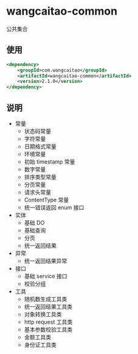# wangcaitao-common

公共集合

## 使用

```xml
<dependency>
    <groupId>com.wangcaitao</groupId>
    <artifactId>wangcaitao-common</artifactId>
    <version>2.1.0</version>
</dependency>
```

## 说明

* 常量
  * 状态码常量
  * 字符常量
  * 日期格式常量
  * 环境常量
  * 初始 timestamp 常量
  * 数字常量
  * 排序类型常量
  * 分页常量
  * 请求头常量
  * ContentType 常量
  * 统一错误返回 enum 接口
* 实体
  * 基础 DO
  * 基础查询
  * 分页
  * 统一返回结果
* 异常
  * 统一返回结果异常
* 接口
  * 基础 service 接口
  * 校验分组
* 工具
  * 随机数生成工具类
  * 统一返回结果工具类
  * 对象转换工具类
  * http request 工具类
  * 基本参数校验工具类
  * 金额工具类
  * 身份证工具类

